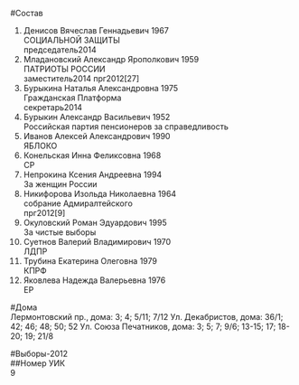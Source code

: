 #Состав  
1. Денисов Вячеслав Геннадьевич 1967  
    СОЦИАЛЬНОЙ ЗАЩИТЫ  
    председатель2014  
2. Младановский Александр Ярополкович 1959  
    ПАТРИОТЫ РОССИИ  
    заместитель2014 прг2012[27]  
3. Бурыкина Наталья Александровна 1975  
    Гражданская Платформа  
    секретарь2014  
4. Бурыкин Александр Васильевич 1952  
    Российская партия пенсионеров за справедливость  
5. Иванов Алексей Александрович 1990  
    ЯБЛОКО  
6. Конельская Инна Феликсовна 1968  
    СР  
7. Непрокина Ксения Андреевна 1994  
    За женщин России  
8. Никифорова Изольда Николаевна 1964  
    собрание Адмиралтейского  
    прг2012[9]  
9. Окуловский Роман Эдуардович 1995  
    За чистые выборы  
10. Суетнов Валерий Владимирович 1970  
    ЛДПР  
11. Трубина Екатерина Олеговна 1979  
    КПРФ  
12. Яковлева Надежда Валерьевна 1976  
    ЕР  

#Дома  
Лермонтовский пр., дома: 3; 4; 5/11; 7/12 Ул. Декабристов, дома: 36/1; 42; 46; 48; 50; 52 Ул. Союза Печатников, дома: 3; 5; 7; 9/6; 13-15; 17; 18-20; 19; 21/8  
  
#Выборы-2012  
##Номер УИК  
9  
